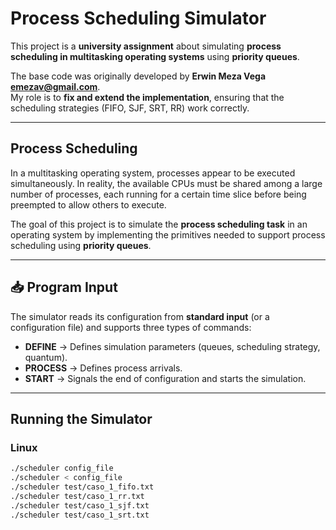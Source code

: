 # Process Scheduling Simulator  

This project is a **university assignment** about simulating **process scheduling in multitasking operating systems** using **priority queues**.  

The base code was originally developed by **Erwin Meza Vega <emezav@gmail.com>**.  
My role is to **fix and extend the implementation**, ensuring that the scheduling strategies (FIFO, SJF, SRT, RR) work correctly.  

---

##  Process Scheduling  

In a multitasking operating system, processes appear to be executed simultaneously. In reality, the available CPUs must be shared among a large number of processes, each running for a certain time slice before being preempted to allow others to execute.  

The goal of this project is to simulate the **process scheduling task** in an operating system by implementing the primitives needed to support process scheduling using **priority queues**.  

---

## 📥 Program Input  

The simulator reads its configuration from **standard input** (or a configuration file) and supports three types of commands:  

- **DEFINE** → Defines simulation parameters (queues, scheduling strategy, quantum).  
- **PROCESS** → Defines process arrivals.  
- **START** → Signals the end of configuration and starts the simulation.  

---

##  Running the Simulator  

### Linux  

```bash
./scheduler config_file
./scheduler < config_file
./scheduler test/caso_1_fifo.txt
./scheduler test/caso_1_rr.txt
./scheduler test/caso_1_sjf.txt
./scheduler test/caso_1_srt.txt




